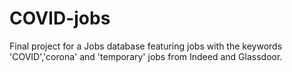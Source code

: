 # COVID-jobs
Final project for a Jobs database featuring jobs with the keywords 'COVID','corona' and 'temporary' jobs from Indeed and Glassdoor.
